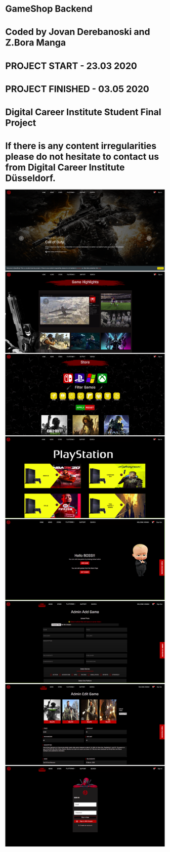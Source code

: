 # GameShop Backend
# Coded by Jovan Derebanoski and Z.Bora Manga

# PROJECT START       - 23.03 2020 
# PROJECT FINISHED    - 03.05 2020

# Digital Career Institute Student Final Project

# If there is any content irregularities please do not hesitate to contact us from Digital Career Institute Düsseldorf. 
![](assets/github_images/homepage.png)
![](assets/github_images/newspage.png)
![](assets/github_images/store.png)
![](assets/github_images/platforms.png)
![](assets/github_images/admin.png)
![](assets/github_images/adminadd.png)
![](assets/github_images/adminedit.png)
![](assets/github_images/signin.png)